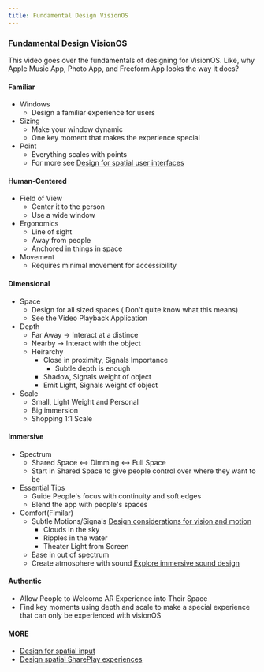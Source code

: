 ```yaml
---
title: Fundamental Design VisionOS
---
```


### [Fundamental Design VisionOS](https://developer.apple.com/videos/play/wwdc2023/10072/)

This video goes over the fundamentals of designing for VisionOS. Like, why Apple Music App, Photo App, and Freeform App looks the way it does?

#### Familiar

- Windows
    - Design a familiar experience for users
- Sizing 
    - Make your window dynamic 
    - One key moment that makes the experience special 
- Point
    - Everything scales with points
    - For more see [Design for spatial user interfaces](https://developer.apple.com/videos/play/wwdc2023/10076)

#### Human-Centered

- Field of View 
    - Center it to the person
    - Use a wide window
- Ergonomics 
    - Line of sight
    - Away from people
    - Anchored in things in space
- Movement
    - Requires minimal movement for accessibility

#### Dimensional

- Space
    - Design for all sized spaces ( Don't quite know what this means)
    - See the Video Playback Application
- Depth
    - Far Away -> Interact at a distince
    - Nearby -> Interact with the object
    - Heirarchy
        - Close in proximity, Signals Importance
            - Subtle depth is enough
        - Shadow, Signals weight of object
        - Emit Light, Signals weight of object
- Scale
    - Small, Light Weight and Personal
    - Big immersion 
    - Shopping 1:1 Scale

#### Immersive

- Spectrum
    - Shared Space <-> Dimming <-> Full Space 
    - Start in Shared Space to give people control over where they want to be 
- Essential Tips
    - Guide People's focus with continuity and soft edges 
    - Blend the app with people's spaces
- Comfort(Fimilar)
    - Subtle Motions/Signals [Design considerations for vision and motion](https://developer.apple.com/videos/play/wwdc2023/10078)
        - Clouds in the sky
        - Ripples in the water
        - Theater Light from Screen 
    - Ease in out of spectrum
    - Create atmosphere with sound [Explore immersive sound design](https://developer.apple.com/videos/play/wwdc2023/10271)

#### Authentic
- Allow People to Welcome AR Experience into Their Space
- Find key moments using depth and scale to make a special experience that can only be experienced with visionOS

#### MORE
- [Design for spatial input](https://developer.apple.com/videos/play/wwdc2023/10073)
- [Design spatial SharePlay experiences](https://developer.apple.com/videos/play/wwdc2023/10075)
